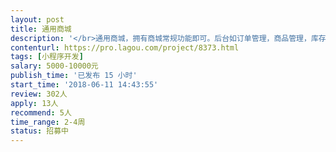 ```yaml
---                
layout: post       
title: 通用商城           
description: '</br>通用商城，拥有商城常规功能即可。后台如订单管理，商品管理，库存关联等等</br>'     
contenturl: https://pro.lagou.com/project/8373.html      
tags: [小程序开发]            
salary: 5000-10000元          
publish_time: '已发布 15 小时'         
start_time: '2018-06-11 14:43:55'           
review: 302人                   
apply: 13人                   
recommend: 5人                   
time_range: 2-4周              
status: 招募中                  
---                 
```

